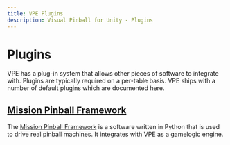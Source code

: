```yaml
---
title: VPE Plugins
description: Visual Pinball for Unity - Plugins
---
```


# Plugins

VPE has a plug-in system that allows other pieces of software to integrate with. Plugins are typically required on a per-table basis. VPE ships with a number of default plugins which are documented here.


## [Mission Pinball Framework](mpf/)

The [Mission Pinball Framework](https://missionpinball.org/) is a software written in Python that is used to drive real pinball machines. It integrates with VPE as a gamelogic engine.
